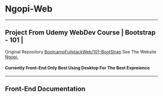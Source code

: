 # Ngopi-Web

---

## Project From Udemy WebDev Course | Bootstrap - 101 | 
Original Repository <a href="https://github.com/Retiortuk/BootCampFullstackWeb/tree/main/101-BootStrap" target="_blank">BootcampFullstackWeb/101-BootStrap</a>
See The Website <a href="https://github.com/Retiortuk/BootCampFullstackWeb/tree/main/101-BootStrap](https://retiortuk.github.io/Ngopi-Web" target="_blank">Ngopi.</a>
#### Currently Front-End Only Best Using Desktop For The Best Expreience
---
## Front-End Documentation


